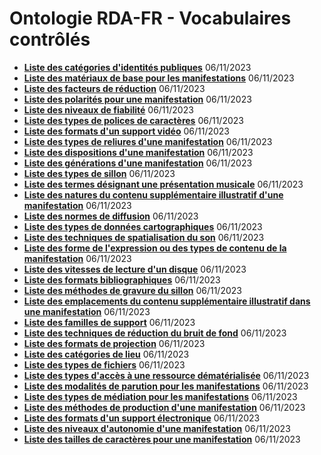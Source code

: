 # Ontologie RDA-FR - Vocabulaires contrôlés

<!--Ce fichier est généré automatiquement. Il ne doit pas être édité manuellement.-->

* **[Liste des catégories d'identités publiques](categorie-ipp.html)** 06/11/2023
* **[Liste des matériaux de base pour les manifestations](materiau-base.html)** 06/11/2023
* **[Liste des facteurs de réduction](facteur-reduction.html)** 06/11/2023
* **[Liste des polarités pour une manifestation](polarite.html)** 06/11/2023
* **[Liste des niveaux de fiabilité](niveau-fiabilite.html)** 06/11/2023
* **[Liste des types de polices de caractères](type-police-caracteres.html)** 06/11/2023
* **[Liste des formats d'un support vidéo](format-support-video.html)** 06/11/2023
* **[Liste des types de reliures d'une manifestation](reliure.html)** 06/11/2023
* **[Liste des dispositions d'une manifestation](disposition.html)** 06/11/2023
* **[Liste des générations d'une manifestation](generation.html)** 06/11/2023
* **[Liste des types de sillon](type-sillon.html)** 06/11/2023
* **[Liste des termes désignant une présentation musicale](designation-presentation-musicale.html)** 06/11/2023
* **[Liste des natures du contenu supplémentaire illustratif d'une manifestation](nature-contenu-supplementaire-illustratif.html)** 06/11/2023
* **[Liste des normes de diffusion](norme-diffusion.html)** 06/11/2023
* **[Liste des types de données cartographiques](type-donnees-cartographiques.html)** 06/11/2023
* **[Liste des techniques de spatialisation du son](technique-spatialisation-son.html)** 06/11/2023
* **[Liste des forme de l'expression ou des types de contenu de la manifestation](forme-expression-type-contenu-manifestation.html)** 06/11/2023
* **[Liste des vitesses de lecture d'un disque](vitesse-lecture.html)** 06/11/2023
* **[Liste des formats bibliographiques](format-bibliographique.html)** 06/11/2023
* **[Liste des méthodes de gravure du sillon](methode-gravure-sillon.html)** 06/11/2023
* **[Liste des emplacements du contenu supplémentaire illustratif dans une manifestation](emplacement-contenu-supplementaire-illustratif.html)** 06/11/2023
* **[Liste des familles de support](famille-support.html)** 06/11/2023
* **[Liste des techniques de réduction du bruit de fond](technique-reduction-bruit.html)** 06/11/2023
* **[Liste des formats de projection](format-projection.html)** 06/11/2023
* **[Liste des catégories de lieu](categorie-lieu.html)** 06/11/2023
* **[Liste des types de fichiers](type-fichier.html)** 06/11/2023
* **[Liste des types d'accès à une ressource dématérialisée](type-acces-demat.html)** 06/11/2023
* **[Liste des modalités de parution pour les manifestations](modalite-parution.html)** 06/11/2023
* **[Liste des types de médiation pour les manifestations](type-mediation.html)** 06/11/2023
* **[Liste des méthodes de production d'une manifestation](methode-production.html)** 06/11/2023
* **[Liste des formats d'un support électronique](format-support-electronique.html)** 06/11/2023
* **[Liste des niveaux d'autonomie d'une manifestation](niveau-autonomie.html)** 06/11/2023
* **[Liste des tailles de caractères pour une manifestation](taille-caracteres.html)** 06/11/2023
